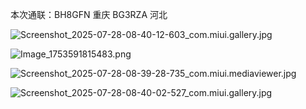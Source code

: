 本次通联：BH8GFN 重庆
BG3RZA 河北


![Screenshot_2025-07-28-08-40-12-603_com.miui.gallery.jpg](https://github.com/user-attachments/assets/53b73387-30c7-4275-9963-28b7055173fe)

![Image_1753591815483.png](https://github.com/user-attachments/assets/6745e6e5-9b67-4beb-9845-3c1cec1bc30d)

![Screenshot_2025-07-28-08-39-28-735_com.miui.mediaviewer.jpg](https://github.com/user-attachments/assets/849d0605-0dd7-4c8f-9936-1ef9280f6f34)

![Screenshot_2025-07-28-08-40-02-527_com.miui.gallery.jpg](https://github.com/user-attachments/assets/a6ad13d3-7178-45e6-82a3-e9b1eadcb33b)


